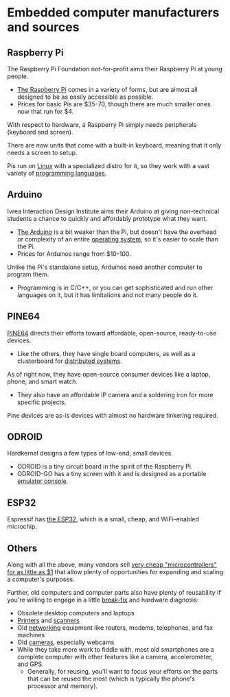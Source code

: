 
# Embedded computer manufacturers and sources

## Raspberry Pi

The Raspberry Pi Foundation not-for-profit aims their Raspberry Pi at young people.

- [The Raspberry Pi](https://www.raspberrypi.org) comes in a variety of forms, but are almost all designed to be as easily accessible as possible.
- Prices for basic Pis are $35-70, though there are much smaller ones now that run for $4.

With respect to hardware, a Raspberry Pi simply needs peripherals (keyboard and screen).

There are now units that come with a built-in keyboard, meaning that it only needs a screen to setup.

Pis run on [Linux](computers-os-unix.md) with a specialized distro for it, so they work with a vast variety of [programming languages](computers-languages.md).

## Arduino

Ivrea Interaction Design Institute aims their Arduino at giving non-technical students a chance to quickly and affordably prototype what they want.

- [The Arduino](https://www.arduino.cc/en/Main/Products) is a bit weaker than the Pi, but doesn't have the overhead or complexity of an entire [operating system](computers-os.md), so it's easier to scale than the Pi.
- Prices for Arduinos range from $10-100.

Unlike the Pi's standalone setup, Arduinos need another computer to program them.

- Programming is in C/C++, or you can get sophisticated and run other languages on it, but it has limitations and not many people do it.

## PINE64

[PINE64](https://www.pine64.org/) directs their efforts toward affordable, open-source, ready-to-use devices.

- Like the others, they have single board computers, as well as a clusterboard for [distributed systems](computers-distsys.md).

As of right now, they have open-source consumer devices like a laptop, phone, and smart watch.

- They also have an affordable IP camera and a soldering iron for more specific projects.

Pine devices are as-is devices with almost no hardware tinkering required.

## ODROID

Hardkernal designs a few types of low-end, small devices.

- ODROID is a tiny circuit board in the spirit of the Raspberry Pi.
- ODROID-GO has a tiny screen with it and is designed as a portable [emulator console](computers-distsys-vm.md).

## ESP32

Espressif has [the ESP32](https://www.espressif.com/en/products/socs/esp32), which is a small, cheap, and WiFi-enabled microchip.

## Others

Along with all the above, many vendors sell [very cheap "microcontrollers" for as little as $1](https://jaycarlson.net/microcontrollers/) that allow plenty of opportunities for expanding and scaling a computer's purposes.

Further, old computers and computer parts also have plenty of reusability if you're willing to engage in a little [break-fix](fix.md) and hardware diagnosis:

- Obsolete desktop computers and laptops
- [Printers](engineering-printers.md) and [scanners](computers-ocr.md)
- Old [networking](networks-computer.md) equipment like routers, modems, telephones, and fax machines
- Old [cameras](engineering-camera.md), especially webcams
- While they take more work to fiddle with, most old smartphones are a complete computer with other features like a camera, accelerometer, and GPS.
  - Generally, for reusing, you'll want to focus your efforts on the parts that can be reused the most (which is typically the phone's processor and memory).
